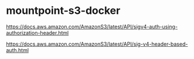 # mountpoint-s3-docker


https://docs.aws.amazon.com/AmazonS3/latest/API/sigv4-auth-using-authorization-header.html

https://docs.aws.amazon.com/AmazonS3/latest/API/sig-v4-header-based-auth.html
